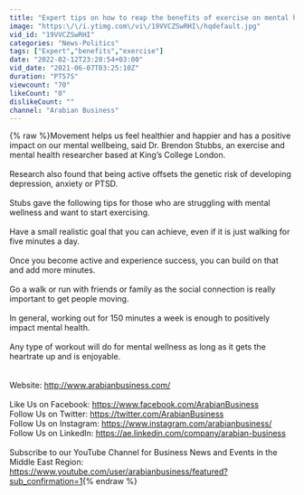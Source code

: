 ```yaml
---
title: "Expert tips on how to reap the benefits of exercise on mental health"
image: "https:\/\/i.ytimg.com\/vi\/19VVCZSwRHI\/hqdefault.jpg"
vid_id: "19VVCZSwRHI"
categories: "News-Politics"
tags: ["Expert","benefits","exercise"]
date: "2022-02-12T23:28:54+03:00"
vid_date: "2021-06-07T03:25:10Z"
duration: "PT57S"
viewcount: "70"
likeCount: "0"
dislikeCount: ""
channel: "Arabian Business"
---
```

{% raw %}Movement helps us feel healthier and happier and has a positive impact on our mental wellbeing, said Dr. Brendon Stubbs, an exercise and mental health researcher based at King’s College London.<br /><br />Research also found that being active offsets the genetic risk of developing depression, anxiety or PTSD.<br /><br />Stubs gave the following tips for those who are struggling with mental wellness and want to start exercising.  <br /><br />Have a small realistic goal that you can achieve, even if it is just walking for five minutes a day.<br /><br />Once you become active and experience success, you can build on that and add more minutes.<br /><br />Go a walk or run with friends or family as the social connection is really important to get people moving.<br /><br />In general, working out for 150 minutes a week is enough to positively impact mental health.<br /><br />Any type of workout will do for mental wellness as long as it gets the heartrate up and is enjoyable.<br /><br /><br />Website: <a rel="nofollow" target="blank" href="http://www.arabianbusiness.com/">http://www.arabianbusiness.com/</a><br /><br />Like Us on Facebook: <a rel="nofollow" target="blank" href="https://www.facebook.com/ArabianBusiness">https://www.facebook.com/ArabianBusiness</a><br />Follow Us on Twitter: <a rel="nofollow" target="blank" href="https://twitter.com/ArabianBusiness">https://twitter.com/ArabianBusiness</a><br />Follow Us on Instagram: <a rel="nofollow" target="blank" href="https://www.instagram.com/arabianbusiness/">https://www.instagram.com/arabianbusiness/</a><br />Follow Us on LinkedIn: <a rel="nofollow" target="blank" href="https://ae.linkedin.com/company/arabian-business">https://ae.linkedin.com/company/arabian-business</a><br /><br />Subscribe to our YouTube Channel for Business News and Events in the Middle East Region: <a rel="nofollow" target="blank" href="https://www.youtube.com/user/arabianbusiness/featured?sub_confirmation=1">https://www.youtube.com/user/arabianbusiness/featured?sub_confirmation=1</a>{% endraw %}

